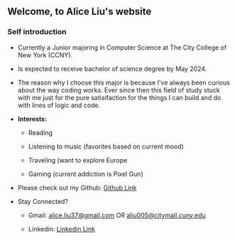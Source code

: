 ## Welcome, to Alice Liu's website

### Self introduction

* Currently a Junior majoring in Computer Science at The City College of New York (CCNY). 
* Is expected to receive bachelor of science degree by May 2024. 
* The reason why I choose this major is because I've always been curious about the way coding works. Ever since then this field of study stuck with me just for the pure satisifaction for the things I can build and do with lines of logic and code. 
* **Interests:**

  * Reading

  * Listening to music (favorites based on current mood)

  * Traveling (want to explore Europe
 
  * Gaming (current addiction is Pixel Gun)
 
* Please check out my Github: [Github Link](https://github.com/AliceLiu17?tab=repositories)
* Stay Connected?

  * Gmail: alice.liu37@gmail.com  _OR_ aliu005@citymail.cuny.edu
 
  * Linkedin: [Linkedin Link](https://www.linkedin.com/in/alice-liu-a50168207/)
